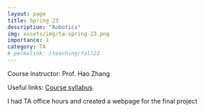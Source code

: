 ```yaml
---
layout: page
title: Spring 23
description: "Robotics"
img: assets/img/ta-spring-23.png
importance: 1
category: TA
# permalink: /teaching/fall22
---
```


Course instructor: Prof. Hao Zhang

Useful links: <a href="https://hcr.cs.umass.edu/courses/compsci603/documents/Compsci_603_Syllabus_2023Spring.pdf">Course syllabus</a>.

I had TA office hours and created a webpage for the final project
